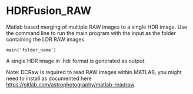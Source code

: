 # HDRFusion_RAW

Matlab based merging of multiple RAW images to a single HDR image. Use the command line to run the main program with the input as the folder containing the LDR RAW images.

```
main('folder_name')
```

A single HDR image in .hdr format is generated as output.

Note: DCRaw is required to read RAW images within MATLAB, you might need to install as documented here https://gitlab.com/astrophotography/matlab-readraw.
